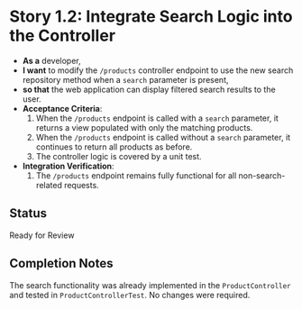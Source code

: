 # Story 1.2: Integrate Search Logic into the Controller
*   **As a** developer,
*   **I want** to modify the `/products` controller endpoint to use the new search repository method when a `search` parameter is present,
*   **so that** the web application can display filtered search results to the user.
*   **Acceptance Criteria**:
    1.  When the `/products` endpoint is called with a `search` parameter, it returns a view populated with only the matching products.
    2.  When the `/products` endpoint is called without a `search` parameter, it continues to return all products as before.
    3.  The controller logic is covered by a unit test.
*   **Integration Verification**:
    1.  The `/products` endpoint remains fully functional for all non-search-related requests.

## Status
Ready for Review

## Completion Notes
The search functionality was already implemented in the `ProductController` and tested in `ProductControllerTest`. No changes were required.
